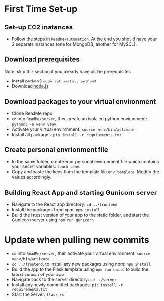 # First Time Set-up

## Set-up EC2 instances

- Follow the steps in `ReadMe/automation`. At the end you should have your 2 separate instances (one for MongoDB, another for MySQL).

## Download prerequisites

Note: skip this section if you already have all the prerequisites

- Install python3 `sudo apt install python3`
- Download [node.js](https://nodejs.org/en/download/)

## Download packages to your virtual environment

- Clone ReadMe repo.
- `cd` into `ReadMe/server`, then create an isolated python environment: `python3 -m venv venv`
- Activate your virtual environment: `source venv/bin/activate`
- Install all packages: `pip install -r requirements.txt`

## Create personal envrionment file

- In the same folder, create your personal environment file which contains your secret variables: `touch .env`.
- Copy and paste the keys from the template file `env_template`. Modify the values accordingly.

## Building React App and starting Gunicorn server

- Navigate to the React app directory: `cd ../frontend`
- Install the packages from npm: `npm install`
- Build the latest version of your app to the static folder, and start the Gunicorn server using `npm run gunicorn`

# Update when pulling new commits

- `cd` into `ReadMe/server`, then activate your virtual environment: `source venv/bin/activate`.
- `cd ../frontend`, to install any new packages using npm: `npm install`
- Build the app to the Flask template using `npm run build` to build the latest version of your app
- Navigate back to the server directory: `cd ../server`
- Install any newly committed packages: `pip install -r requirements.txt`
- Start the Server: `flask run`

